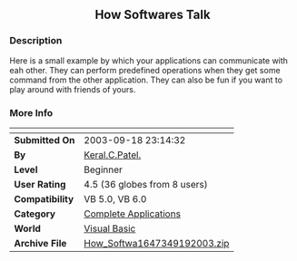 ﻿<div align="center">

## How Softwares Talk


</div>

### Description

Here is a small example by which your applications can communicate with eah other. They can perform predefined operations when they get some command from the other application. They can also be fun if you want to play around with friends of yours.
 
### More Info
 


<span>             |<span>
---                |---
**Submitted On**   |2003-09-18 23:14:32
**By**             |[Keral\.C\.Patel\.](https://github.com/Planet-Source-Code/PSCIndex/blob/master/ByAuthor/keral-c-patel.md)
**Level**          |Beginner
**User Rating**    |4.5 (36 globes from 8 users)
**Compatibility**  |VB 5\.0, VB 6\.0
**Category**       |[Complete Applications](https://github.com/Planet-Source-Code/PSCIndex/blob/master/ByCategory/complete-applications__1-27.md)
**World**          |[Visual Basic](https://github.com/Planet-Source-Code/PSCIndex/blob/master/ByWorld/visual-basic.md)
**Archive File**   |[How\_Softwa1647349192003\.zip](https://github.com/Planet-Source-Code/keral-c-patel-how-softwares-talk__1-48620/archive/master.zip)









